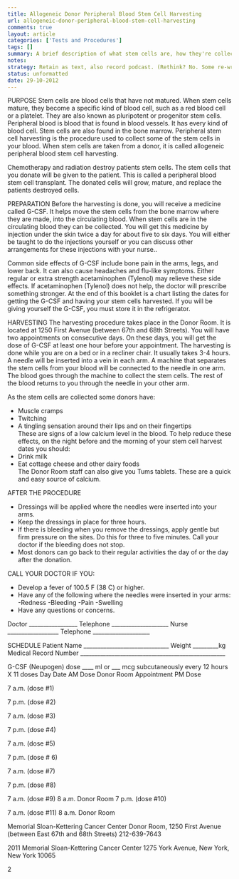 ```yaml
---
title: Allogeneic Donor Peripheral Blood Stem Cell Harvesting
url: allogeneic-donor-peripheral-blood-stem-cell-harvesting
comments: true
layout: article
categories: ['Tests and Procedures']
tags: []
summary: A brief description of what stem cells are, how they're collected from the patient's body. 
notes:
strategy: Retain as text, also record podcast. (Rethink? No. Some re-writing? No. Graphics or diagrams? No. Photography? Yes. Podcast or audio? Yes. Video? No)
status: unformatted 
date: 29-10-2012
---
```

PURPOSE
Stem cells are blood cells that have not matured. When stem cells mature, they become a specific kind of blood cell, such as a red blood cell or a platelet. They are also known as pluripotent or progenitor stem cells. Peripheral blood is blood that is found in blood vessels. It has every kind of blood cell. Stem cells are also found in the bone marrow. Peripheral stem cell harvesting is the procedure used to collect some of the stem cells in your blood. When stem cells are taken from a donor, it is called allogeneic peripheral blood stem cell harvesting. 

Chemotherapy and radiation destroy patients stem cells. The stem cells that you donate will be given to the patient. This is called a peripheral blood stem cell transplant. The donated cells will grow, mature, and replace the patients destroyed cells.

PREPARATION
Before the harvesting is done, you will receive a medicine called G-CSF. It helps move the stem cells from the bone marrow where they are made, into the circulating blood. When stem cells are in the circulating blood they can be collected. You will get this medicine by injection under the skin twice a day for about five to six days. You will either be taught to do the injections yourself or you can discuss other arrangements for these injections with your nurse..  

Common side effects of G-CSF include bone pain in the arms, legs, and lower back. It can also cause headaches and flu-like symptoms. Either regular or extra strength acetaminophen (Tylenol) may relieve these side effects. If acetaminophen (Tylenol)  does not help, the doctor will prescribe something stronger. At the end of this booklet is a chart listing the dates for getting the G-CSF and having your stem cells harvested. If you will be giving yourself the G-CSF, you must store it in the refrigerator. 

HARVESTING
The harvesting procedure takes place in the Donor Room. It is located at 1250 First Avenue (between 67th and 68th Streets). You will have two appointments on consecutive days. On these days, you will get the dose of G-CSF at least one hour before your appointment. The harvesting is done while you are on a bed or in a recliner chair. It usually takes 3-4 hours. A needle will be inserted into a vein in each arm. A machine that separates the stem cells from your blood will be connected to the needle in one arm. The blood goes through the machine to collect the stem cells. The rest of the blood returns to you through the needle in your other arm.  

As the stem cells are collected some donors have:
* Muscle cramps 
* Twitching 
* A tingling sensation around their lips and on their fingertips  
These are signs of a low calcium level in the blood. To help reduce these effects, on the night before and the morning of your stem cell harvest dates you should:
* Drink milk 
* Eat cottage cheese and other dairy foods  
The Donor Room staff can also give you Tums tablets. These are a quick and easy source of calcium.

AFTER THE PROCEDURE
* Dressings will be applied where the needles were inserted into your arms.  
* Keep the dressings in place for three hours.  
* If there is bleeding when you remove the dressings, apply gentle but firm pressure on the sites. Do this for three to five minutes. Call your doctor if the bleeding does not stop.
* Most donors can go back to their regular activities the day of or the day after the donation.

CALL YOUR DOCTOR IF YOU:
* Develop a fever of 100.5 F (38 C) or higher.
* Have any of the following where the needles were inserted in your arms:
-Redness 
-Bleeding 
-Pain 
-Swelling 
* Have any questions or concerns.

Doctor _________________	Telephone ____________________ 
Nurse __________________	Telephone ____________________

SCHEDULE 
Patient Name ______________________________ 	Weight _________kg
Medical Record Number ___________________________________________________

G-CSF (Neupogen) dose ____ ml or ___ mcg subcutaneously every 12 hours X 11 doses
Day
Date
AM Dose
Donor Room Appointment
PM Dose


7 a.m. (dose #1)

7 p.m. (dose #2)


7 a.m. (dose #3)

7 p.m. (dose #4)


7 a.m. (dose #5)

7 p.m. (dose # 6)


7 a.m. (dose #7)

7 p.m. (dose #8)


7 a.m. (dose #9)
8 a.m. 
Donor Room 
7 p.m. (dose #10)


 7 a.m. (dose #11)
8 a.m.
Donor Room 


Memorial Sloan-Kettering Cancer Center
Donor Room, 1250 First Avenue
(between East 67th and 68th Streets)
212-639-7643



2011 Memorial Sloan-Kettering Cancer Center
1275 York Avenue, New York, New York 10065




2


